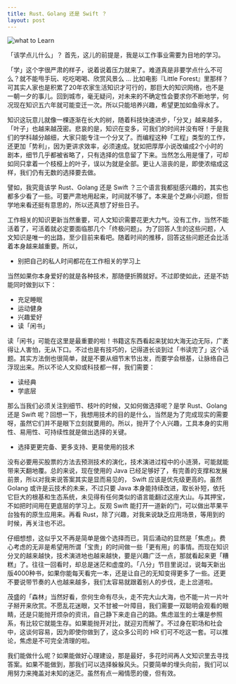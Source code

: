 ```yaml
---
title: Rust、Golang 还是 Swift ？
layout: post
---
```


![what to Learn](http://villim.github.io/img/2021/what-to-learn.jpg)

「该学点儿什么」？ 首先，这儿的前提是，我是以工作事业需要为目地的学习。

「学」这个字很严肃的样子，说着说着压力就来了。难道真是非要学点什么不可么？就不能甩手玩、吃吃喝喝、欣赏风景么 ... 比如电影『Little Forest』里那样？可其实人家也是积累了20年农家生活知识才可行的，那巨大的知识网络，也不是一朝一夕的事儿。回到城市，毫无疑问，对未来的不确定性会要求你不断地学，何况现在知识五六年就可能变迁一次。所以只能培养兴趣，希望更加如鱼得水了。

知识这玩意儿就像一棵逐渐在长大的树，随着科技快速进步，「分叉」越来越多，「叶子」也越来越茂密。悲哀的是，知识在变多，可我们的时间并没有呀！于是我们的学科越分越细，大家只能专注一个分叉了。而编程这种「工程」类型的工作，还更加「势利」，因为更讲求效率，必须速成。犹如把厚厚小说改编成2个小时的剧本，细节几乎都被省略了，只有选择的信息留了下来。当然怎么用是懂了，可却如同只拿着一个枝桠上的叶子，误以为就是全部。更让人沮丧的是，即使浓缩成这样，我们仍有无数的选择要去做。

譬如，我究竟该学 Rust、Golang 还是 Swift ？三个语言我都挺感兴趣的，其实也都多少看了一些。可要严肃地用起来，时间就不够了。本来是个芝麻小问题，但哲学地来看还挺有意思的，所以还真想了好些日子。

工作相关的知识更新当然重要，可人文知识需要花更大力气。没有工作，当然不能活着了，可活着就必定要面临那几个「终极问题」。为了回答人生的这些问题，人文知识是唯一的出路，至少目前来看吧。随着时间的推移，回答这些问题还会比活着本身越来越重要。所以，

* 别把自己的私人时间都花在工作相关的学习上

当然如果你本身爱好的就是各种技术，那随便折腾就好。不过即使如此，还是不妨能同时做到以下：

* 充足睡眠
* 运动健身
* 兴趣爱好
* 读「闲书」

读「闲书」可能在这里是最重要的啦！书籍这东西看起来犹如大海无边无际，广袤得让人害怕，无从下口。不过也是有技巧的，记得道长谈到过「书读完了」这个话题。其实方法倒也很简单，就是不要从细节末节出发，而要学会根基，让脉络自己浮现出来。所以不论人文抑或科技都一样，我们需要：

* 读经典
* 学底层

那么当我们必须关注到细节、枝叶的时候，又如何做选择呢？是学 Rust、Golang 还是 Swift 呢？回想一下，我想用技术的目的是什么，当然是为了完成现实的需要呀，虽然它们并不是眼下立刻就要用的。所以，抛开了个人兴趣，工具本身的实用性、易用性、可持续性就是做出选择的关键。

* 选择更更完备、更多支持、更易使用的技术

没有必要用买股票的方法去预测技术的演化，技术演进过程中的小涟漪，可能就能带来天翻地覆。总的来说，现在使用的 Java 已经足够好了，有完善的支撑和发展前景，所以对我来说答案其实是显而易见的， Swift 应该是优先级更高的。虽然 Golang 或许是云技术的未来，不过只要 Java 本身能持续改进，取长补短，依托它巨大的根基和生态系统，未见得有任何类似的语言能翻过这座大山。与其押宝，不如把时间用在更底层的学习上。反观 Swift 能打开一道新的门，可以做出苹果平台独有的原生应用来。再看 Rust，除了兴趣，对我来说缺乏应用场景，等用到的时候，再关注也不迟。

仔细想想，这似乎又不再是简单是做个选择而已，背后涌动的显然是「焦虑」。费心考虑的无非是希望用所谓「宝贵」的时间做一些「更有用」的事情。而现在知识分叉的越来越快，技术演进地也越来越快，要是兴趣广泛一点，那就看起来更「糟糕」了。往往一回看时，却总是迷茫和虚度的。「八分」节目里说过，说每天新出版4000种书，如果你能每天看完一本，还是让自己的无知变得更多了一些。还更不要说带节奏的人也越来越多，我们太容易就跟着别人的步伐，走上岔道啦。

茂盛的「森林」当然好看，奈何生命有尽头，走不完大山大海，也不能一片一片叶子掰开来欣赏。不愿乱花迷眼，又不甘被一叶障目，我们需要一双聪明会观看的眼睛，还是只能抛开烦杂的资讯，自己静下来走自己的路。焦虑滋生的土壤是参照系，有比较它就能生存。如果能抛开对比，就迎刃而解了。不过身在职场和社会中，这谈何容易，因为即使你做到了，这众多公司的 HR 们可不吃这一套。可以推论，焦虑是不可完全清理的啦。

我们能做什么呢？如果能做好心理建设，那是最好，多花时间再人文知识里去寻找答案。如果不能做到，那我们可以选择躲躲风头。只要简单的埋头向前，我们可以用努力来掩盖对未知的迷茫。虽然有点一厢情愿的傻，但有效。


